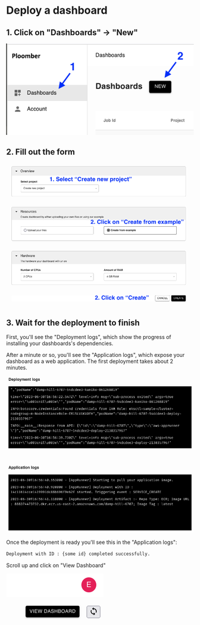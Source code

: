 # Deploy a dashboard

## 1. Click on "Dashboards" -> "New"

![](../static/dashboards-new.png)


## 2. Fill out the form


![](../static/dashboards-form.png)

## 3. Wait for the deployment to finish

First, you'll see the "Deployment logs", which show the progress of installing your dashboards's dependencies.

After a minute or so, you'll see the "Application logs", which expose your dashboard as a web application. The first deployment takes about 2 minutes.

![](../static/dashboards-logs.png)

Once the deployment is ready you'll see this in the "Application logs":


```txt
Deployment with ID : {some id} completed successfully.
```

Scroll up and click on "View Dashboard"

![](../static/dashboards-view.png)